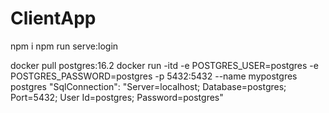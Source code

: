 # ClientApp

npm i
npm run serve:login

docker pull postgres:16.2
docker run -itd -e POSTGRES_USER=postgres -e POSTGRES_PASSWORD=postgres -p 5432:5432 --name mypostgres postgres
"SqlConnection": "Server=localhost; Database=postgres; Port=5432; User Id=postgres; Password=postgres"
